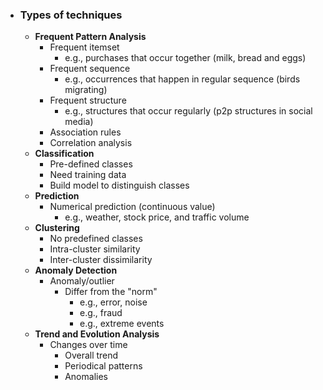 - ### Types of techniques
	- **Frequent Pattern Analysis**
		- Frequent itemset
			- e.g., purchases that occur together (milk, bread and eggs)
		- Frequent sequence
			- e.g., occurrences that happen in regular sequence (birds migrating)
		- Frequent structure
			- e.g., structures that occur regularly (p2p structures in social media)
		- Association rules
		- Correlation analysis
	- **Classification**
		- Pre-defined classes
		- Need training data
		- Build model to distinguish classes
	- **Prediction**
		- Numerical prediction (continuous value)
			- e.g., weather, stock price, and traffic volume
	- **Clustering**
		- No predefined classes
		- Intra-cluster similarity
		- Inter-cluster dissimilarity
	- **Anomaly Detection**
		- Anomaly/outlier
			- Differ from the "norm"
				- e.g., error, noise
				- e.g., fraud
				- e.g., extreme events
	- **Trend and Evolution Analysis**
		- Changes over time
			- Overall trend
			- Periodical patterns
			- Anomalies